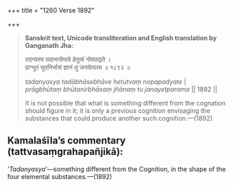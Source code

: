 +++
title = "1260 Verse 1892"

+++
> **Sanskrit text, Unicode transliteration and English translation by Ganganath Jha:** 
>
> तदन्यस्य तदाभासेभावे हेतुत्वं नोपपद्यते ।  
> प्राग्भूतं भूतनिर्भासं ज्ञानं तु जनयेत्परम ॥ १८९२ ॥ 
>
> *tadanyasya tadābhāsebhāve hetutvaṃ nopapadyate* \|  
> *prāgbhūtaṃ bhūtanirbhāsaṃ jñānaṃ tu janayetparama* \|\| 1892 \|\| 
>
> It is not possible that what is something different from the cognation should figure in it; it is only a previous cognition envisaging the substances that could produce another such cognition.—(1892)



## Kamalaśīla’s commentary (tattvasaṃgrahapañjikā):

‘*Tadanyasya*’—something different from the Cognition, in the shape of the four elemental substances.—(1892)


